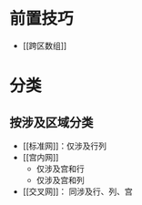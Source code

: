 # 前置技巧

- [[跨区数组]]

# 分类

## 按涉及区域分类

- [[标准网]]：仅涉及行列
- [[宫内网]]
  - 仅涉及宫和行
  - 仅涉及宫和列
- [[交叉网]]： 同涉及行、列、宫
